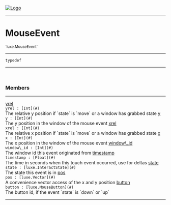 
[![Logo](../../images/logo.png)](../../api/index.html)

---



<h1>MouseEvent</h1>
<small>`luxe.MouseEvent`</small>



---

`typedef`

---

&nbsp;
&nbsp;



<h3>Members</h3> <hr/><span class="member apipage">
                <a name="yrel"><a class="lift" href="#yrel">yrel</a></a><div class="clear"></div><code class="signature apipage">yrel : [Int](#)</code><br/></span>
            <span class="small_desc_flat">The relative y position if `state` is `move` or a window has grabbed state</span><span class="member apipage">
                <a name="y"><a class="lift" href="#y">y</a></a><div class="clear"></div><code class="signature apipage">y : [Int](#)</code><br/></span>
            <span class="small_desc_flat">The y position in the window of the mouse event</span><span class="member apipage">
                <a name="xrel"><a class="lift" href="#xrel">xrel</a></a><div class="clear"></div><code class="signature apipage">xrel : [Int](#)</code><br/></span>
            <span class="small_desc_flat">The relative x position if `state` is `move` or a window has grabbed state</span><span class="member apipage">
                <a name="x"><a class="lift" href="#x">x</a></a><div class="clear"></div><code class="signature apipage">x : [Int](#)</code><br/></span>
            <span class="small_desc_flat">The x position in the window of the mouse event</span><span class="member apipage">
                <a name="window_id"><a class="lift" href="#window_id">window\_id</a></a><div class="clear"></div><code class="signature apipage">window\_id : [Int](#)</code><br/></span>
            <span class="small_desc_flat">The window id this event originated from</span><span class="member apipage">
                <a name="timestamp"><a class="lift" href="#timestamp">timestamp</a></a><div class="clear"></div><code class="signature apipage">timestamp : [Float](#)</code><br/></span>
            <span class="small_desc_flat">The time in seconds when this touch event occurred, use for deltas</span><span class="member apipage">
                <a name="state"><a class="lift" href="#state">state</a></a><div class="clear"></div><code class="signature apipage">state : [luxe.InteractState](#)</code><br/></span>
            <span class="small_desc_flat">The state this event is in</span><span class="member apipage">
                <a name="pos"><a class="lift" href="#pos">pos</a></a><div class="clear"></div><code class="signature apipage">pos : [luxe.Vector](#)</code><br/></span>
            <span class="small_desc_flat">A convenience vector access of the x and y position</span><span class="member apipage">
                <a name="button"><a class="lift" href="#button">button</a></a><div class="clear"></div><code class="signature apipage">button : [luxe.MouseButton](#)</code><br/></span>
            <span class="small_desc_flat">The button id, if the event `state` is `down` or `up`</span>







---

&nbsp;
&nbsp;
&nbsp;
&nbsp;